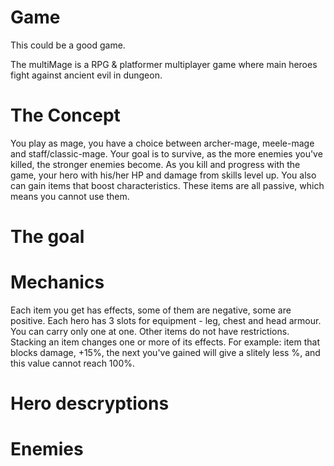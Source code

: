 # Game

This could be a good game.

The multiMage is a RPG & platformer multiplayer game where main heroes fight 
against ancient evil in dungeon.

# The Concept

You play as mage, you have a choice between archer-mage, meele-mage and 
staff/classic-mage. Your goal is to survive, as the more enemies you've killed,
the stronger enemies become. As you kill and progress with the game, your hero 
with his/her HP and damage from skills level up. You also can gain items that
boost characteristics. These items are all passive, which means you cannot use them.

# The goal

# Mechanics
Each item you get has effects, some of them are negative, some are positive.
Each hero has 3 slots for equipment - leg, chest and head armour. You can carry only one at one.
Other items do not have restrictions. 
Stacking an item changes one or more of its effects.
For example: item that blocks damage, +15%, the next you've gained will give a slitely less %, and this value cannot reach 100%.

# Hero descryptions

# Enemies



